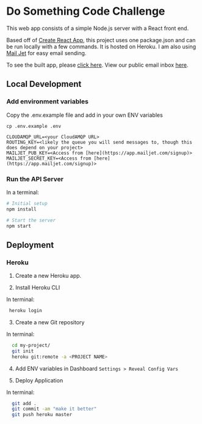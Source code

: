 # Do Something Code Challenge

This web app consists of a simple Node.js server with a React front end.

Based off of [Create React App](https://github.com/facebookincubator/create-react-app), this project uses one package.json and can be run locally with a few commands. It is hosted on Heroku. I am also using [Mail Jet](https://app.mailjet.com/signup) for easy email sending.

To see the built app, please [click here](https://dsct.herokuapp.com/).
View our public email inbox [here](https://www.mailinator.com/v2/inbox.jsp?zone=public&query=dscodetest#).

## Local Development

### Add environment variables
Copy the .env.example file and add in your own ENV variables

`cp .env.example .env`


```
CLOUDAMQP_URL=<your CloudAMQP URL>
ROUTING_KEY=<likely the queue you will send messages to, though this does depend on your project>
MAILJET_PUB_KEY=<Access from [here](https://app.mailjet.com/signup)>
MAILJET_SECRET_KEY=<Access from [here](https://app.mailjet.com/signup)>
```

### Run the API Server

In a terminal:

```bash
# Initial setup
npm install

# Start the server
npm start
```

## Deployment

### Heroku

1. Create a new Heroku app.

2. Install Heroku CLI

In terminal:

```bash
 heroku login
 ```

3. Create a new Git repository

In terminal:

```bash
  cd my-project/
  git init
  heroku git:remote -a <PROJECT NAME>
  ```

4. Add ENV variables in Dashboard
  `Settings > Reveal Config Vars`

5. Deploy Application

In terminal:

```bash
  git add .
  git commit -am "make it better"
  git push heroku master
  ```
